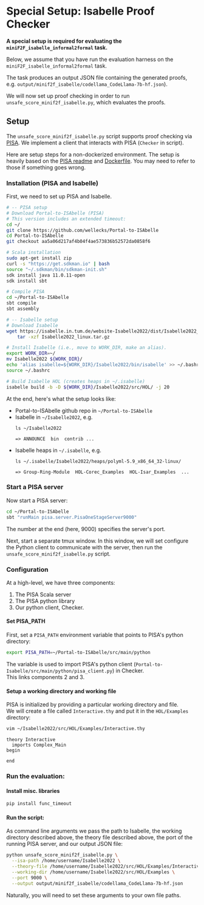 # Special Setup: Isabelle Proof Checker 


**A special setup is required for evaluating the `miniF2F_isabelle_informal2formal` task.**


Below, we assume that you have run the evaluation harness on the `miniF2F_isabelle_informal2formal` task.

The task produces an output JSON file containing the generated proofs, e.g. `output/minif2f_isabelle/codellama_CodeLlama-7b-hf.json`).

We will now set up proof checking in order to run `unsafe_score_minif2f_isabelle.py`, which evaluates the proofs. 

## Setup

The `unsafe_score_minif2f_isabelle.py` script supports proof checking via [PISA](https://github.com/albertqjiang/Portal-to-ISAbelle/tree/56def2c39f85d211e1f40cc5765581a567879106). We implement a client that interacts with PISA (`Checker` in script).

Here are setup steps for a non-dockerized environment. The setup is heavily based on the [PISA readme](https://github.com/albertqjiang/Portal-to-ISAbelle/tree/56def2c39f85d211e1f40cc5765581a567879106)  and [Dockerfile](https://github.com/albertqjiang/Portal-to-ISAbelle/blob/main/docker/Dockerfile). You may need to refer to those if something goes wrong.

### Installation (PISA and Isabelle)
First, we need to set up PISA and Isabelle.
```bash
# -- PISA setup
# Download Portal-to-ISAbelle (PISA)
# This version includes an extended timeout:
cd ~/
git clone https://github.com/wellecks/Portal-to-ISAbelle
cd Portal-to-ISAbelle
git checkout aa5a06d217af4b04f4ae573836b52572da0858f6

# Scala installation
sudo apt-get install zip
curl -s "https://get.sdkman.io" | bash
source "~/.sdkman/bin/sdkman-init.sh"
sdk install java 11.0.11-open
sdk install sbt

# Compile PISA 
cd ~/Portal-to-ISAbelle
sbt compile
sbt assembly

# -- Isabelle setup
# Download Isabelle
wget https://isabelle.in.tum.de/website-Isabelle2022/dist/Isabelle2022_linux.tar.gz && \
    tar -xzf Isabelle2022_linux.tar.gz

# Install Isabelle (i.e., move to WORK_DIR, make an alias).
export WORK_DIR=~/
mv Isabelle2022 ${WORK_DIR}/
echo 'alias isabelle=${WORK_DIR}/Isabelle2022/bin/isabelle' >> ~/.bashrc
source ~/.bashrc

# Build Isabelle HOL (creates heaps in ~/.isabelle)
isabelle build -b -D ${WORK_DIR}/Isabelle2022/src/HOL/ -j 20
```

At the end, here's what the setup looks like:
- Portal-to-ISAbelle github repo in `~/Portal-to-ISAbelle`
- Isabelle in `~/Isabelle2022`, e.g.
    ```
    ls ~/Isabelle2022
      
    => ANNOUNCE  bin  contrib ...
    ```
- Isabelle heaps in `~/.isabelle`, e.g.
    ```
    ls ~/.isabelle/Isabelle2022/heaps/polyml-5.9_x86_64_32-linux/
  
    => Group-Ring-Module  HOL-Corec_Examples  HOL-Isar_Examples  ...
    ```
  

### Start a PISA server
Now start a PISA server:
```bash
cd ~/Portal-to-ISAbelle
sbt "runMain pisa.server.PisaOneStageServer9000"
```
The number at the end (here, 9000) specifies the server's port.

Next, start a separate tmux window. In this window, we will set configure the Python client to communicate with the server, then run the `unsafe_score_minif2f_isabelle.py` script.
### Configuration


At a high-level, we have three components:
1. The PISA Scala server
2. The PISA python library 
3. Our python client, Checker.


#### Set PISA_PATH

First, set a `PISA_PATH` environment variable that points to PISA's python directory:
```bash
export PISA_PATH=~/Portal-to-ISAbelle/src/main/python
```
The variable is used to import PISA's python client (`Portal-to-Isabelle/src/main/python/pisa_client.py`) in Checker. \
This links components 2 and 3.


#### Setup a working directory and working file
PISA is initialized by providing a particular working directory and file. \
We will create a file called `Interactive.thy` and put it in the `HOL/Examples` directory:

```bash
vim ~/Isabelle2022/src/HOL/Examples/Interactive.thy
```
```
theory Interactive
  imports Complex_Main
begin

end
```

### Run the evaluation:

#### Install misc. libraries
```bash
pip install func_timeout
```

#### Run the script:
As command line arguments we pass the path to Isabelle, the working directory described above, the theory file described above, the port of the running PISA server, and our output JSON file:
```bash
python unsafe_score_minif2f_isabelle.py \
  --isa-path /home/username/Isabelle2022 \
  --theory-file /home/username/Isabelle2022/src/HOL/Examples/Interactive.thy \
  --working-dir /home/username/Isabelle2022/src/HOL/Examples \
  --port 9000 \
  --output output/minif2f_isabelle/codellama_CodeLlama-7b-hf.json
```
Naturally, you will need to set these arguments to your own file paths.

